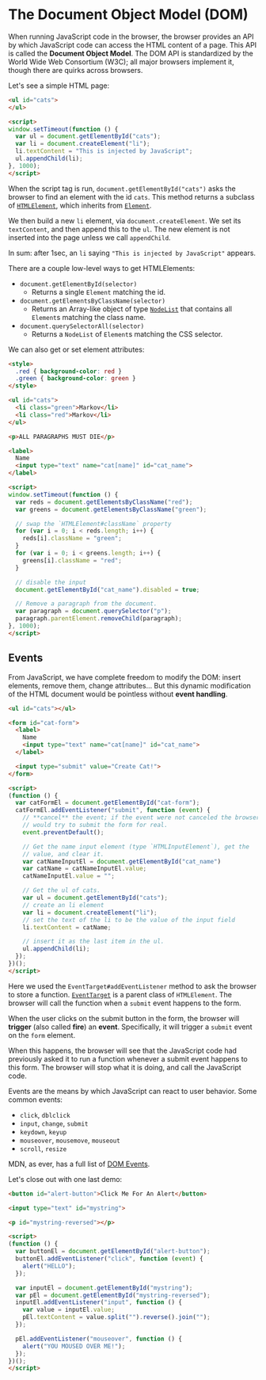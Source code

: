 # The Document Object Model (DOM)

When running JavaScript code in the browser, the browser provides an
API by which JavaScript code can access the HTML content of a page.
This API is called the **Document Object Model**. The DOM API is
standardized by the World Wide Web Consortium (W3C); all major
browsers implement it, though there are quirks across browsers.

Let's see a simple HTML page:

```html
<ul id="cats">
</ul>

<script>
window.setTimeout(function () {
  var ul = document.getElementById("cats");
  var li = document.createElement("li");
  li.textContent = "This is injected by JavaScript";
  ul.appendChild(li);
}, 1000);
</script>
```

When the script tag is run, `document.getElementById("cats")` asks the
browser to find an element with the id `cats`. This method returns a
subclass of [`HTMLElement`][html-element], which inherits from
[`Element`][element].

We then build a new `li` element, via `document.createElement`. We set
its `textContent`, and then append this to the `ul`. The new element
is not inserted into the page unless we call `appendChild`.

In sum: after 1sec, an `li` saying `"This is injected by JavaScript"`
appears.

There are a couple low-level ways to get HTMLElements:

* `document.getElementById(selector)`
    * Returns a single `Element` matching the id.
* `document.getElementsByClassName(selector)`
    * Returns an Array-like object of type [`NodeList`][node-list] that
      contains all `Element`s matching the class name.
* `document.querySelectorAll(selector)`
    * Returns a `NodeList` of `Element`s matching the CSS selector.

We can also get or set element attributes:

```html
<style>
  .red { background-color: red }
  .green { background-color: green }
</style>

<ul id="cats">
  <li class="green">Markov</li>
  <li class="red">Markov</li>
</ul>

<p>ALL PARAGRAPHS MUST DIE</p>

<label>
  Name
  <input type="text" name="cat[name]" id="cat_name">
</label>

<script>
window.setTimeout(function () {
  var reds = document.getElementsByClassName("red");
  var greens = document.getElementsByClassName("green");

  // swap the `HTMLElement#className` property
  for (var i = 0; i < reds.length; i++) {
    reds[i].className = "green";
  }
  for (var i = 0; i < greens.length; i++) {
    greens[i].className = "red";
  }

  // disable the input
  document.getElementById("cat_name").disabled = true;

  // Remove a paragraph from the document.
  var paragraph = document.querySelector("p");
  paragraph.parentElement.removeChild(paragraph);
}, 1000);
</script>
```

## Events

From JavaScript, we have complete freedom to modify the DOM: insert
elements, remove them, change attributes... But this dynamic
modification of the HTML document would be pointless without **event
handling**.

```html
<ul id="cats"></ul>

<form id="cat-form">
  <label>
    Name
    <input type="text" name="cat[name]" id="cat_name">
  </label>

  <input type="submit" value="Create Cat!">
</form>

<script>
(function () {
  var catFormEl = document.getElementById("cat-form");
  catFormEl.addEventListener("submit", function (event) {
    // **cancel** the event; if the event were not canceled the browser
    // would try to submit the form for real.
    event.preventDefault();

    // Get the name input element (type `HTMLInputElement`), get the
    // value, and clear it.
    var catNameInputEl = document.getElementById("cat_name")
    var catName = catNameInputEl.value;
    catNameInputEl.value = "";

    // Get the ul of cats.
    var ul = document.getElementById("cats");
    // create an li element
    var li = document.createElement("li");
    // set the text of the li to be the value of the input field
    li.textContent = catName;

    // insert it as the last item in the ul.
    ul.appendChild(li);
  });
})();
</script>
```

Here we used the `EventTarget#addEventListener` method to ask the
browser to store a function. [`EventTarget`][event-target] is a parent
class of `HTMLElement`. The browser will call the function when a
`submit` event happens to the form.

When the user clicks on the submit button in the form, the browser
will **trigger** (also called **fire**) an **event**. Specifically, it
will trigger a `submit` event on the `form` element.

When this happens, the browser will see that the JavaScript code had
previously asked it to run a function whenever a submit event happens
to this form. The browser will stop what it is doing, and call the
JavaScript code.

Events are the means by which JavaScript can react to user behavior.
Some common events:

* `click`, `dblclick`
* `input`, `change`, `submit`
* `keydown`, `keyup`
* `mouseover`, `mousemove`, `mouseout`
* `scroll`, `resize`

MDN, as ever, has a full list of [DOM Events][dom-events].

Let's close out with one last demo:

```html
<button id="alert-button">Click Me For An Alert</button>

<input type="text" id="mystring">

<p id="mystring-reversed"></p>

<script>
(function () {
  var buttonEl = document.getElementById("alert-button");
  buttonEl.addEventListener("click", function (event) {
    alert("HELLO");
  });

  var inputEl = document.getElementById("mystring");
  var pEl = document.getElementById("mystring-reversed");
  inputEl.addEventListener("input", function () {
    var value = inputEl.value;
    pEl.textContent = value.split("").reverse().join("");
  });

  pEl.addEventListener("mouseover", function () {
    alert("YOU MOUSED OVER ME!");
  });
})();
</script>
```

[html-element]: https://developer.mozilla.org/en-US/docs/Web/API/HTMLElement
[element]: https://developer.mozilla.org/en-US/docs/Web/API/Element
[node-list]: https://developer.mozilla.org/en-US/docs/Web/API/NodeList
[event-target]: https://developer.mozilla.org/en-US/docs/Web/API/EventTarget
[dom-events]: https://developer.mozilla.org/en-US/docs/Web/Events
